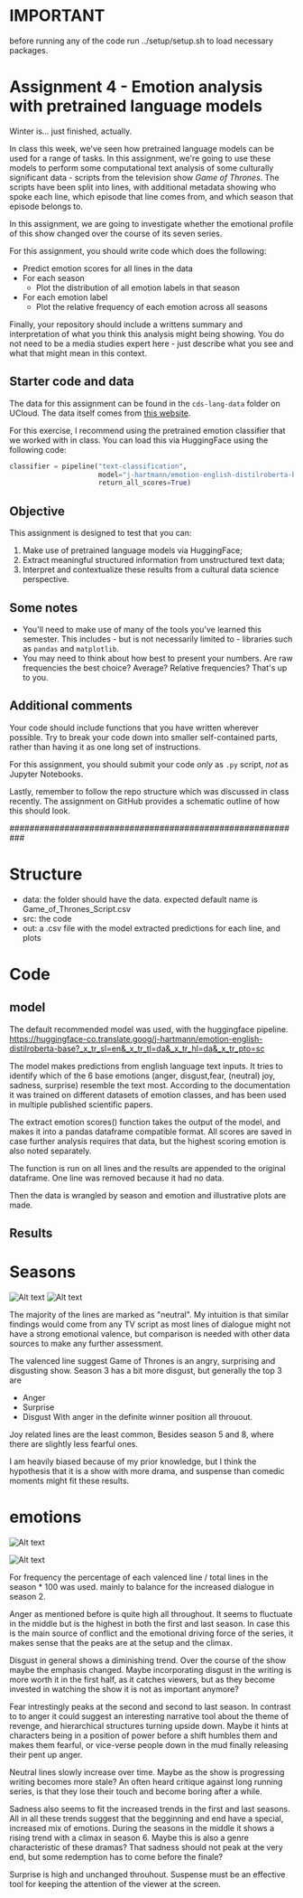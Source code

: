 
# IMPORTANT
before running any of the code run ../setup/setup.sh to load necessary packages.

# Assignment 4 - Emotion analysis with pretrained language models

Winter is... just finished, actually.

In class this week, we've seen how pretrained language models can be used for a range of tasks. In this assignment, we're going to use these models to perform some computational text analysis of some culturally significant data - scripts from the television show *Game of Thrones*. The scripts have been split into lines, with additional metadata showing who spoke each line, which episode that line comes from, and which season that episode belongs to.

In this assignment, we are going to investigate whether the emotional profile of this show changed over the course of its seven series.

For this assignment, you should write code which does the following:

- Predict emotion scores for all lines in the data
- For each season
    - Plot the distribution of all emotion labels in that season
- For each emotion label
    - Plot the relative frequency of each emotion across all seasons

Finally, your repository should include a writtens summary and interpretation of what you think this analysis might being showing. You do not need to be a media studies expert here - just describe what you see and what that might mean in this context.


## Starter code and data

The data for this assignment can be found in the ```cds-lang-data``` folder on UCloud. The data itself comes from [this website](https://www.kaggle.com/datasets/albenft/game-of-thrones-script-all-seasons?select=Game_of_Thrones_Script.csv).

For this exercise, I recommend using the pretrained emotion classifier that we worked with in class. You can load this via HuggingFace using the following code:

```python
classifier = pipeline("text-classification", 
                      model="j-hartmann/emotion-english-distilroberta-base", 
                      return_all_scores=True)
```                      

## Objective

This assignment is designed to test that you can:

1. Make use of pretrained language models via HuggingFace;
2. Extract meaningful structured information from unstructured text data;
3. Interpret and contextualize these results from a cultural data science perspective.

## Some notes

- You'll need to make use of many of the tools you've learned this semester. This includes - but is not necessarily limited to - libraries such as ```pandas``` and ```matplotlib```.
- You may need to think about how best to present your numbers. Are raw frequencies the best choice? Average? Relative frequencies? That's up to you.

## Additional comments

Your code should include functions that you have written wherever possible. Try to break your code down into smaller self-contained parts, rather than having it as one long set of instructions.

For this assignment, you should submit your code *only* as ```.py``` script, *not* as Jupyter Notebooks.

Lastly, remember to follow the repo structure which was discussed in class recently. The assignment on GitHub provides a schematic outline of how this should look.

###########################################################
# Structure
- data: the folder should have the data. expected default name is Game_of_Thrones_Script.csv
- src: the code
- out: a .csv file with the model extracted predictions for each line, and plots

# Code

## model
The default recommended model was used, with the huggingface pipeline.
https://huggingface-co.translate.goog/j-hartmann/emotion-english-distilroberta-base?_x_tr_sl=en&_x_tr_tl=da&_x_tr_hl=da&_x_tr_pto=sc

The model makes predictions from english language text inputs. It tries to identify which of the 6 base emotions (anger, disgust,fear, (neutral) joy, sadness, surprise) resemble the text most. According to the documentation it was trained on different datasets of emotion classes, and has been used in multiple published scientific papers.

The extract emotion scores() function takes the output of the model, and makes it into a pandas dataframe compatible format. All scores are saved in case further analysis requires that data, but the highest scoring emotion is also noted separately.

The function is run on all lines and the results are appended to the original dataframe. One line was removed because it had no data.

Then the data is wrangled by season and emotion and illustrative plots are made.

## Results

# Seasons
![Alt text](out/seasons/S1-4.png)
![Alt text](out/seasons/S5-8.png)

The majority of the lines are marked as "neutral". My intuition is that similar findings would come from any TV script as most lines of dialogue might not have a strong emotional valence, but comparison is needed with other data sources to make any further assessment.

The valenced line suggest Game of Thrones is an angry, surprising and disgusting show.
Season 3 has a bit more disgust, but generally the top 3 are
- Anger
- Surprise
- Disgust
With anger in the definite winner position all throuout.

Joy related lines are the least common, Besides season 5 and 8, where there are slightly less fearful ones. 

I am heavily biased because of my prior knowledge, but I think the hypothesis that it is a show with more drama, and suspense than comedic moments might fit these results.

# emotions
![Alt text](out/emotions/E1.png)

![Alt text](out/emotions/E2.png)

For frequency the percentage of each valenced line / total lines in the season * 100 was used.
mainly to balance for the increased dialogue in season 2.

Anger as mentioned before is quite high all throughout. It seems to fluctuate in the middle but is the highest in both the first and last season. In case this is the main source of conflict and the emotional driving force of the series, it makes sense that the peaks are at the setup and the climax.

Disgust in general shows a diminishing trend. Over the course of the show maybe the emphasis changed. Maybe incorporating disgust in the writing is more worth it in the first half, as it catches viewers, but as they become invested in watching the show it is not as important anymore?

Fear intrestingly peaks at the second and second to last season. In contrast to to anger it could suggest an interesting narrative tool about the theme of revenge, and hierarchical structures turning upside down. Maybe it hints at characters being in a position of power before a shift humbles them and makes them fearful, or vice-verse people down in the mud finally releasing their pent up anger.

Neutral lines slowly increase over time. Maybe as  the show is progressing writing becomes more stale? An often heard critique against long running series, is that they lose their touch and become boring after a while.

Sadness also seems to fit the increased trends in the first and last seasons. All in all these trends suggest that the begginning and end have a special, increased mix of emotions. During the seasons in the middle it shows a rising trend with a climax in season 6. Maybe this is also a genre characteristic of these dramas? That sadness should not peak at the very end, but some redemption has to come before the finale?

Surprise is high and unchanged throuhout. Suspense must be an effective tool for keeping the attention of the viewer at the screen.

